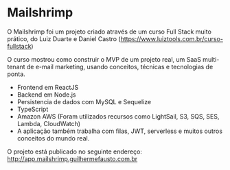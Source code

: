 # Mailshrimp
O Mailshrimp foi um projeto criado através de um curso Full Stack muito prático, do Luiz Duarte e Daniel Castro (https://www.luiztools.com.br/curso-fullstack)

O curso mostrou como construir o MVP de um projeto real, um SaaS multi-tenant de e-mail marketing, usando conceitos, técnicas e tecnologias de ponta.

 - Frontend em ReactJS
 - Backend em Node.js
 - Persistencia de dados com MySQL e Sequelize
 - TypeScript
 - Amazon AWS (Foram utilizados recursos como LightSail, S3, SQS, SES, Lambda, CloudWatch)
 - A aplicação também trabalha com filas, JWT, serverless e muitos outros conceitos do mundo real.
 
 O projeto está publicado no seguinte endereço: http://app.mailshrimp.guilhermefausto.com.br
